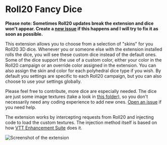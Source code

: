 # Roll20 Fancy Dice

**Please note: Sometimes Roll20 updates break the extension and dice won't appear. Create a [new issue](https://github.com/tobloef/roll20-fancy-dice/issues/new) if this happens and I will try to fix it as soon as possible.**

This extension allows you to choose from a selection of "skins" for you Roll20 3D dice. Whenever you or someone else with the extension installed rolls the dice, you will see these custom dice instead of the default ones. Some of the dice support the use of a custom color, either your color in the Roll20 campaign or an override color assigned in the extension. You can also assign the skin and color for each polyhedral dice type if you wish. By default you settings are specific to each Roll20 campaign, but you can also choose to use your settings globally.

Please feel free to contribute, more dice are especially needed. The dice are just some image textures (take a look in [this folder](https://github.com/tobloef/roll20-fancy-dice/tree/master/assets/custom-dice)), so you don't necessarily need any coding experience to add new ones. [Open an issue](https://github.com/tobloef/roll20-fancy-dice/issues/new) if you need help.

The extension works by intercepting requests from Roll20 and injecting code to load the custom textures. The injection method itself is based on how [VTT Enhancement Suite](https://github.com/SSStormy/roll20-enhancement-suite) does it. 

![Screenshot of the extension](https://github.com/tobloef/roll20-fancy-dice/blob/master/screenshot.png)
